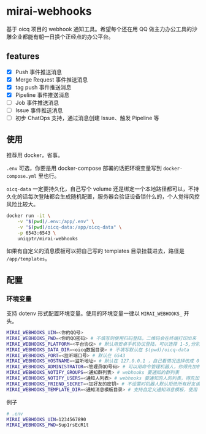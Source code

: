 # mirai-webhooks

基于 oicq 项目的 webhook 通知工具。希望每个还在用 QQ 做主力办公工具的沙雕企业都能有朝一日换个正经点的办公平台。

## features

- [x] Push 事件推送消息
- [x] Merge Request 事件推送消息
- [x] tag push 事件推送消息
- [x] Pipeline 事件推送消息
- [ ] Job 事件推送消息
- [ ] Issue 事件推送消息
- [ ] 初步 ChatOps 支持，通过消息创建 Issue、触发 Pipeline 等

## 使用

推荐用 docker，省事。

`.env` 可选，你要是用 docker-compose 部署的话把环境变量写到 `docker-compose.yml` 里也行。

`oicq-data` 一定要持久化，自己写个 volume 还是绑定一个本地路径都可以，不持久化的话每次登陆都会生成随机配置，服务器会验证设备锁什么的，个人觉得风控风险比较大。

```bash
docker run -it \
    -v "$(pwd)/.env:/app/.env" \
    -v "$(pwd)/oicq-data:/app/oicq-data" \
    -p 6543:6543 \
    uniqptr/mirai-webhooks
```

如果有自定义的消息模板可以把自己写的 templates 目录挂载进去，路径是 `/app/templates`。

## 配置

### 环境变量

支持 dotenv 形式配置环境变量。使用的环境变量一律以 `MIRAI_WEBHOOKS_` 开头。

```bash
MIRAI_WEBHOOKS_UIN=<你的QQ号>
MIRAI_WEBHOOKS_PWD=<你的QQ密码> # 不填写则使用扫码登陆，二维码会在终端打印出来
MIRAI_WEBHOOKS_PLATFORM=<平台协议> # 默认用安卓手机协议登陆，可以选择 1-5,分别是安卓手机、安卓平板、安卓手表、iPhone、iPad
MIRAI_WEBHOOKS_DATA_DIR=<oicq数据目录> # 不填写默认在 $(pwd)/oicq-data
MIRAI_WEBHOOKS_PORT=<监听端口号> # 默认在 6543
MIRAI_WEBHOOKS_HOSTNAME=<监听地址> # 默认在 127.0.0.1 ，自己看情况选择改成 0.0.0.0 或者别的
MIRAI_WEBHOOKS_ADMINISTRATOR=<管理员QQ号码> # 可以用命令管理机器人，你得先加机器人好友
MIRAI_WEBHOOKS_NOTIFY_GROUPS=<通知群列表> # webhooks 要通知的群列表
MIRAI_WEBHOOKS_NOTIFY_USERS=<通知人列表> # webhooks 要通知的人的列表，得先加机器人好友。
MIRAI_WEBHOOKS_FRIEND_SECRET=<加好友的密钥> # 不设置时机器人默认拒绝所有好友请求
MIRAI_WEBHOOKS_TEMPLATE_DIR=<通知消息模板目录> # 支持自定义通知消息模板，使用 mustache 模板引擎
```

例子

```bash
# .env
MIRAI_WEBHOOKS_UIN=1234567890
MIRAI_WEBHOOKS_PWD=Sup1rsEcR1t
```
